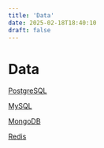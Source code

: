 ```yaml
---
title: 'Data'
date: 2025-02-18T18:40:10
draft: false
---
```


# Data

[PostgreSQL](./postgresql/)

[MySQL](./mysql/)

[MongoDB](./mongodb/)

[Redis](./redis/)
